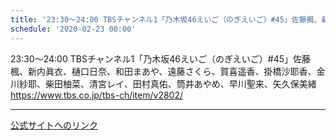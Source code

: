 ```yaml
---
title: '23:30～24:00 TBSチャンネル1「乃木坂46えいご（のぎえいご）#45」佐藤楓、新内眞衣、樋口日奈、和田まあや、遠藤さくら、賀喜遥香、掛橋沙耶香、金川紗耶、柴田柚菜、清宮レイ、田村真佑、筒井あやめ、早川聖来、矢久保美緒'
schedule: '2020-02-23 00:00'
---
```


<div id="detailBody"> <p>  23:30～24:00 TBSチャンネル1「乃木坂46えいご（のぎえいご）#45」佐藤楓、新内眞衣、樋口日奈、和田まあや、遠藤さくら、賀喜遥香、掛橋沙耶香、金川紗耶、柴田柚菜、清宮レイ、田村真佑、筒井あやめ、早川聖来、矢久保美緒  <br/>  <a href="https://www.tbs.co.jp/tbs-ch/item/v2802/" target="_blank" title="https://www.tbs.co.jp/tbs-ch/item/v2802/">   https://www.tbs.co.jp/tbs-ch/item/v2802/  </a> </p></div>

---
[公式サイトへのリンク]('http://www.nogizaka46.com/schedule/2020/02/054843.php?member=mio-yakubo&category=&monthly=202002')